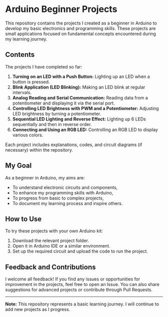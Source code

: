 # Arduino Beginner Projects
This repository contains the projects I created as a beginner in Arduino to develop my basic electronics and programming skills. These projects are small applications focused on fundamental concepts encountered during my learning journey.

## Contents
The projects I have completed so far:

1. **Turning on an LED with a Push Button:** Lighting up an LED when a button is pressed.
2. **Blink Application (LED Blinking):** Making an LED blink at regular intervals.
3. **Analog Reading and Serial Communication:** Reading data from a potentiometer and displaying it via the serial port.
4. **Controlling LED Brightness with PWM and a Potentiometer:** Adjusting LED brightness by turning a potentiometer.
5. **Sequential LED Lighting and Reverse Effect:** Lighting up 6 LEDs sequentially and then in reverse order.
6. **Connecting and Using an RGB LED:** Controlling an RGB LED to display various colors.

Each project includes explanations, codes, and circuit diagrams (if necessary) within the repository.

## My Goal
As a beginner in Arduino, my aims are:

- To understand electronic circuits and components,
- To enhance my programming skills with Arduino,
- To progress from basic to complex projects,
- To document my learning process and inspire others.

## How to Use
To try these projects with your own Arduino kit:

1. Download the relevant project folder.
2. Open it in Arduino IDE or a similar environment.
3. Set up the required circuit and upload the code to run the project.

## Feedback and Contributions
I welcome all feedback! If you find any issues or opportunities for improvement in the projects, feel free to open an Issue. You can also share suggestions for advanced projects or contribute through Pull Requests.

---

**Note:** This repository represents a basic learning journey. I will continue to add new projects as I progress.
